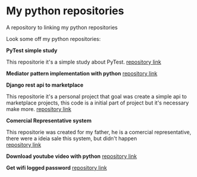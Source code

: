 # My python repositories
A repository to linking my python repositories

Look some off my python repositories:

**PyTest simple study**

This repositorie it's a simple study about PyTest.
[repository link](https://github.com/italoooliveira/python-study-pytest)

**Mediator pattern implementation with python**
[repository link](https://github.com/italoooliveira/python-mediator-implementation)

**Django rest api to marketplace**

This repositorie it's a personal project that goal was create a simple api to marketplace projects, this code is a initial part of project but it's necessary make more. 
[repository link](https://github.com/italoooliveira/api-marketplace-django-rest)

**Comercial Representative system**

This repositorie was created for my father, he is a comercial representative, there were a ideia sale this system, but didn't happen  
[repository link](https://github.com/italoooliveira/sistema-representante-comercial)

**Download youtube video with python**
[repository link](https://github.com/italoooliveira/download-youtube-video-python)

**Get wifi logged password**
[repository link](https://github.com/italoooliveira/get-wifi-password-in-computer-python)
